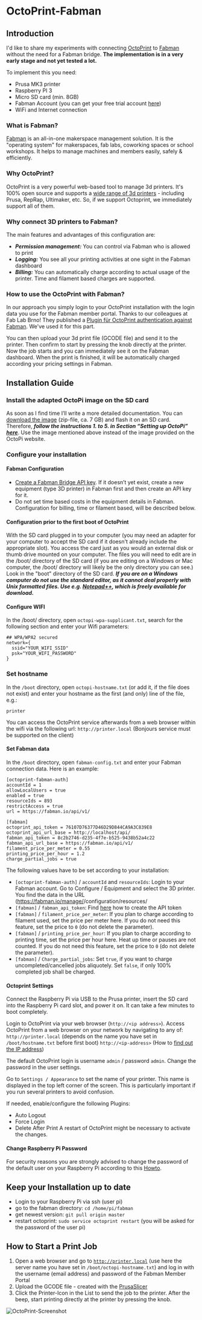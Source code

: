 OctoPrint-Fabman
================

Introduction
------------

I'd like to share my experiments with connecting [OctoPrint](https://octoprint.org/) to [Fabman](https://fabman.io) without the need for a Fabman bridge. **The implementation is in a very early stage and not yet tested a lot.**

To implement this you need:

- Prusa MK3 printer
- Raspberry PI 3
- Micro SD card (min. 8GB)
- Fabman Account (you can get your free trial account [here](https://fabman.io))
- WiFi and Internet connection

### What is Fabman?

[Fabman](https://fabman.io) is an all-in-one makerspace management solution. It is the "operating system" for makerspaces, fab labs, coworking spaces or school workshops. It helps to manage machines and members easily, safely & efficiently.

### Why OctoPrint?

OctoPrint is a very powerful web-based tool to manage 3d printers. It's 100% open source and supports a [wide range of 3d printers](https://github.com/foosel/OctoPrint/wiki/Supported-Printers) - including Prusa, RepRap, Ultimaker, etc. So, if we support Octoprint, we immediately support all of them.

### Why connect 3D printers to Fabman?

The main features and advantages of this configuration are:

- ***Permission management:*** You can control via Fabman who is allowed to print
- ***Logging:*** You see all your printing activities at one sight in the Fabman dashboard
- ***Billing:*** You can automatically charge according to actual usage of the printer. Time and filament based charges are supported.

### How to use the OctoPrint with Fabman?

In our approach you simply login to your OctoPrint installation with the login data you use for the Fabman member portal. Thanks to our colleagues at Fab Lab Brno! They published a [Plugin für OctoPrint authentication against Fabman](https://github.com/rplnt/octoprint-fabman-auth). We've used it for this part.

You can then upload your 3d print file (GCODE file) and send it to the printer. Then confirm to start by pressing the knob directly at the printer. Now the job starts and you can immediately see it on the Fabman dashboard. When the print is finished, it will be automatically charged according your pricing settings in Fabman.

Installation Guide
------------------

### Install the adapted OctoPi image on the SD card

As soon as I find time I’ll write a more detailed documentation. You can [download the image](https://drive.google.com/file/d/1fgGlbhjOgSsZBqq6AhLT7e_BjqS5w5e3/view?usp=sharing) (zip-file, ca. 7 GB) and flash it on an SD card. Therefore, ***follow the instructions 1. to 5. in Section “Setting up OctoPi” [here](https://octoprint.org/download/)***. Use the image mentioned above instead of the image provided on the OctoPi website.

### Configure your installation

#### Fabman Configuration
- [Create a Fabman Bridge API key](https://help.fabman.io/article/32-create-a-bridge-api-key). If it doesn’t yet exist, create a new equipment (type 3D printer) in Fabman first and then create an API key for it. 
- Do not set time based costs in the equipment details in Fabman. Configuration for billing, time or filament based, will be described below.

#### Configuration prior to the first boot of OctoPrint

With the SD card plugged in to your computer (you may need an adapter for your computer to accept the SD card if it doesn't already include the appropriate slot). You access the card just as you would an external disk or thumb drive mounted on your computer. The files you will need to edit are in the /boot/ directory of the SD card (if you are editing on a Windows or Mac computer, the /boot/ directory will likely be the only directory you can see.) Look in the "boot" directory of the SD card. ***If you are on a Windows computer do not use the standard editor, as it cannot deal properly with Unix formatted files. Use e.g. [Notepad\+\+](https://notepad-plus-plus.org/downloads/), which is freely available for download.***

#### Configure WIFI
In the /boot/ directory, open `octopi-wpa-supplicant.txt`, search for the following section and enter your Wifi parameters:
```
## WPA/WPA2 secured
network={
  ssid="YOUR_WIFI_SSID"
  psk="YOUR_WIFI_PASSWORD"
}
```
### Set hostname
In the `/boot` directory, open `octopi-hostname.txt` (or add it, if the file does not exist) and enter your hostname as the first (and only) line of the file, e.g.:
```
printer
```
You can access the OctoPrint service afterwards from a web browser within the wifi via the following url:
`http://printer.local` (Bonjours service must be supported on the client)

#### Set Fabman data
In the `/boot` directory, open `fabman-config.txt` and enter your Fabman connection data. Here is an example:
```
[octoprint-fabman-auth]
accountId = 1
allowLocalUsers = true
enabled = true
resourceIds = 893
restrictAccess = true
url = https://fabman.io/api/v1/

[fabman] 
octoprint_api_token = 76107D76377D46D29D844CA9A3C839E8
octoprint_api_url_base = http://localhost/api/
fabman_api_token = 8c2b2746-d235-4f7e-b525-9438b52a4c22
fabman_api_url_base = https://fabman.io/api/v1/
filament_price_per_meter = 0.55
printing_price_per_hour = 1.2
charge_partial_jobs = true
```
The following values have to be set according to your installation:
- `[octoprint-fabman-auth]` / `accountId` and `resourceIds`: Login to your Fabman account. Go to Configure / Equipment and select the 3D printer. You find the data in the URL (https://fabman.io/manage/<accountId>/configuration/resources/<resourceId>
- `[fabman]` / `fabman_api_token`: Find [here](https://help.fabman.io/article/32-create-a-bridge-api-key) how to create the API token
- `[fabman]` / `filament_price_per_meter`: If you plan to charge according to filament used, set the price per meter here. If you do not need this feature, set the price to `0` (do not delete the parameter).
- `[fabman]` / `printing_price_per_hour`:  If you plan to charge according to printing time, set the price per hour here. Heat up time or pauses are not counted. If you do not need this feature, set the price to `0` (do not delete the parameter).
- `[fabman]` / `Charge_partial_jobs`: Set `true`, if you want to charge uncompleted/cancelled jobs aliquotely. Set `false`, if only 100% completed job shall be charged.

#### Octoprint Settings
Connect the Raspberry Pi via USB to the Prusa printer, insert the SD card into the Raspberry Pi card slot, and power it on. It can take a few minutes to boot completely.

Login to OctoPrint via your web browser (`http://<ip address>`). Access OctoPrint from a web browser on your network by navigating to any of:
    `http://printer.local` (depends on the name you have set in `/boot/hostname.txt` before first boot)
    `http://<ip-address>` (How to [find out the IP address](https://community.octoprint.org/t/finding-the-pis-ip-address/844))

The default OctoPrint login is username `admin` / password `admin`. Change the password in the user settings. 

Go to `Settings / Appearance` to set the name of your printer. This name is displayed in the top left corner of the screen. This is particularly important if you run several printers to avoid confusion.

If needed, enable/configure the following Plugins:
- Auto Logout
- Force Login
- Delete After Print
A restart of OctoPrint might be necessary to activate the changes.

#### Change Raspberry Pi Password

For security reasons you are strongly advised to change the password of the default user on your Raspberry Pi according to this [Howto](https://www.theurbanpenguin.com/raspberry-pi-changing-the-default-users-password-and-creating-addtional-accounts/).

Keep your Installation up to date
---------------------------------
- Login to your Raspberry Pi via ssh (user pi)
- go to the fabman directory: `cd /home/pi/fabman`
- get newest version: `git pull origin master`
- restart octoprint: `sudo service octoprint restart` (you will be asked for the password of the user pi)

How to Start a Print Job
------------------------

1. Open a web browser and go to [`http://printer.local`](http://printer.local)  (use here the server name you have set in `/boot/octopi-hostname.txt`) and log in with the username (email address) and password of the Fabman Member Portal
2. Upload the GCODE file - created with the [PrusaSlicer](https://www.prusa3d.com/prusaslicer/)
3. Click the Printer-Icon in the List to send the job to the printer. After the beep, start printing directly at the printer by pressing the knob.

![OctoPrint-Screenshot](https://raw.githubusercontent.com/HappylabWien/OctoPrint-Fabman/master/OctoPrint-Screenshot.PNG)

